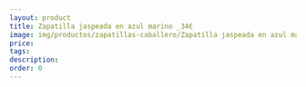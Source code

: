 ```yaml
---
layout: product
title: Zapatilla jaspeada en azul marino _34€
image: img/productos/zapatillas-caballero/Zapatilla jaspeada en azul marino _34€.webp
price: 
tags: 
description: 
order: 0
---
```

